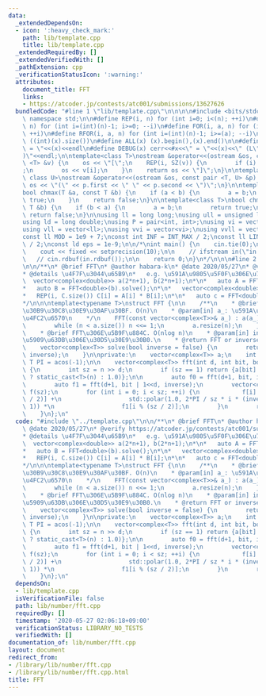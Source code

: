 ```yaml
---
data:
  _extendedDependsOn:
  - icon: ':heavy_check_mark:'
    path: lib/template.cpp
    title: lib/template.cpp
  _extendedRequiredBy: []
  _extendedVerifiedWith: []
  _pathExtension: cpp
  _verificationStatusIcon: ':warning:'
  attributes:
    document_title: FFT
    links:
    - https://atcoder.jp/contests/atc001/submissions/13627626
  bundledCode: "#line 1 \"lib/template.cpp\"\n\n\n\n#include <bits/stdc++.h>\n\nusing\
    \ namespace std;\n\n#define REP(i, n) for (int i=0; i<(n); ++i)\n#define RREP(i,\
    \ n) for (int i=(int)(n)-1; i>=0; --i)\n#define FOR(i, a, n) for (int i=(a); i<(n);\
    \ ++i)\n#define RFOR(i, a, n) for (int i=(int)(n)-1; i>=(a); --i)\n\n#define SZ(x)\
    \ ((int)(x).size())\n#define ALL(x) (x).begin(),(x).end()\n\n#define DUMP(x) cerr<<#x<<\"\
    \ = \"<<(x)<<endl\n#define DEBUG(x) cerr<<#x<<\" = \"<<(x)<<\" (L\"<<__LINE__<<\"\
    )\"<<endl;\n\ntemplate<class T>\nostream &operator<<(ostream &os, const vector\
    \ <T> &v) {\n    os << \"[\";\n    REP(i, SZ(v)) {\n        if (i) os << \", \"\
    ;\n        os << v[i];\n    }\n    return os << \"]\";\n}\n\ntemplate<class T,\
    \ class U>\nostream &operator<<(ostream &os, const pair <T, U> &p) {\n    return\
    \ os << \"(\" << p.first << \" \" << p.second << \")\";\n}\n\ntemplate<class T>\n\
    bool chmax(T &a, const T &b) {\n    if (a < b) {\n        a = b;\n        return\
    \ true;\n    }\n    return false;\n}\n\ntemplate<class T>\nbool chmin(T &a, const\
    \ T &b) {\n    if (b < a) {\n        a = b;\n        return true;\n    }\n   \
    \ return false;\n}\n\nusing ll = long long;\nusing ull = unsigned long long;\n\
    using ld = long double;\nusing P = pair<int, int>;\nusing vi = vector<int>;\n\
    using vll = vector<ll>;\nusing vvi = vector<vi>;\nusing vvll = vector<vll>;\n\n\
    const ll MOD = 1e9 + 7;\nconst int INF = INT_MAX / 2;\nconst ll LINF = LLONG_MAX\
    \ / 2;\nconst ld eps = 1e-9;\n\n/*\nint main() {\n    cin.tie(0);\n    ios::sync_with_stdio(false);\n\
    \    cout << fixed << setprecision(10);\n\n    // ifstream in(\"in.txt\");\n \
    \   // cin.rdbuf(in.rdbuf());\n\n    return 0;\n}\n*/\n\n\n#line 2 \"lib/number/fft.cpp\"\
    \n\n/**\n* @brief FFT\n* @author habara-k\n* @date 2020/05/27\n* @verify https://atcoder.jp/contests/atc001/submissions/13627626\n\
    * @details \u4F7F\u3044\u65B9\n*   e.g. \u591A\u9805\u5F0F\u306E\u7A4D\n*\n* \
    \  vector<complex<double>> a(2*n+1), b(2*n+1);\n*\n*   auto A = FFT<double>(a).solve();\n\
    *   auto B = FFT<double>(b).solve();\n*\n*   vector<complex<double>> C(A.size());\n\
    *   REP(i, C.size()) C[i] = A[i] * B[i];\n*\n*   auto c = FFT<double>(C).solve(true);\n\
    */\n\n\ntemplate<typename T>\nstruct FFT {\n\n    /**\n    * @brief \u30B3\u30F3\
    \u30B9\u30C8\u30E9\u30AF\u30BF. O(n)\n    * @param[in] a_: \u591A\u9805\u5F0F\u306E\
    \u4FC2\u6570\n    */\n    FFT(const vector<complex<T>>& a_) : a(a_), n(1) {\n\
    \        while (n < a.size()) n <<= 1;\n        a.resize(n);\n    }\n\n    /**\n\
    \    * @brief FFT\u306E\u5B9F\u884C. O(nlog n)\n    * @param[in] inverse: \u9006\
    \u5909\u63DB\u306E\u30D5\u30E9\u30B0.\n    * @return FFT or inverse-FFT\n    */\n\
    \    vector<complex<T>> solve(bool inverse = false) {\n        return fft(0, 0,\
    \ inverse);\n    }\n\nprivate:\n    vector<complex<T>> a;\n    int n;\n    const\
    \ T PI = acos(-1);\n\n    vector<complex<T>> fft(int d, int bit, bool inverse)\
    \ {\n        int sz = n >> d;\n        if (sz == 1) return {a[bit] / (inverse\
    \ ? static_cast<T>(n) : 1.0)};\n\n        auto f0 = fft(d+1, bit, inverse);\n\
    \        auto f1 = fft(d+1, bit | 1<<d, inverse);\n        vector<complex<T>>\
    \ f(sz);\n        for (int i = 0; i < sz; ++i) {\n            f[i] = f0[i % (sz\
    \ / 2)] +\n                   std::polar(1.0, 2*PI / sz * i * (inverse ? -1 :\
    \ 1)) *\n                   f1[i % (sz / 2)];\n        }\n        return f;\n\
    \    }\n};\n"
  code: "#include \"../template.cpp\"\n\n/**\n* @brief FFT\n* @author habara-k\n*\
    \ @date 2020/05/27\n* @verify https://atcoder.jp/contests/atc001/submissions/13627626\n\
    * @details \u4F7F\u3044\u65B9\n*   e.g. \u591A\u9805\u5F0F\u306E\u7A4D\n*\n* \
    \  vector<complex<double>> a(2*n+1), b(2*n+1);\n*\n*   auto A = FFT<double>(a).solve();\n\
    *   auto B = FFT<double>(b).solve();\n*\n*   vector<complex<double>> C(A.size());\n\
    *   REP(i, C.size()) C[i] = A[i] * B[i];\n*\n*   auto c = FFT<double>(C).solve(true);\n\
    */\n\n\ntemplate<typename T>\nstruct FFT {\n\n    /**\n    * @brief \u30B3\u30F3\
    \u30B9\u30C8\u30E9\u30AF\u30BF. O(n)\n    * @param[in] a_: \u591A\u9805\u5F0F\u306E\
    \u4FC2\u6570\n    */\n    FFT(const vector<complex<T>>& a_) : a(a_), n(1) {\n\
    \        while (n < a.size()) n <<= 1;\n        a.resize(n);\n    }\n\n    /**\n\
    \    * @brief FFT\u306E\u5B9F\u884C. O(nlog n)\n    * @param[in] inverse: \u9006\
    \u5909\u63DB\u306E\u30D5\u30E9\u30B0.\n    * @return FFT or inverse-FFT\n    */\n\
    \    vector<complex<T>> solve(bool inverse = false) {\n        return fft(0, 0,\
    \ inverse);\n    }\n\nprivate:\n    vector<complex<T>> a;\n    int n;\n    const\
    \ T PI = acos(-1);\n\n    vector<complex<T>> fft(int d, int bit, bool inverse)\
    \ {\n        int sz = n >> d;\n        if (sz == 1) return {a[bit] / (inverse\
    \ ? static_cast<T>(n) : 1.0)};\n\n        auto f0 = fft(d+1, bit, inverse);\n\
    \        auto f1 = fft(d+1, bit | 1<<d, inverse);\n        vector<complex<T>>\
    \ f(sz);\n        for (int i = 0; i < sz; ++i) {\n            f[i] = f0[i % (sz\
    \ / 2)] +\n                   std::polar(1.0, 2*PI / sz * i * (inverse ? -1 :\
    \ 1)) *\n                   f1[i % (sz / 2)];\n        }\n        return f;\n\
    \    }\n};\n"
  dependsOn:
  - lib/template.cpp
  isVerificationFile: false
  path: lib/number/fft.cpp
  requiredBy: []
  timestamp: '2020-05-27 02:06:18+09:00'
  verificationStatus: LIBRARY_NO_TESTS
  verifiedWith: []
documentation_of: lib/number/fft.cpp
layout: document
redirect_from:
- /library/lib/number/fft.cpp
- /library/lib/number/fft.cpp.html
title: FFT
---
```

